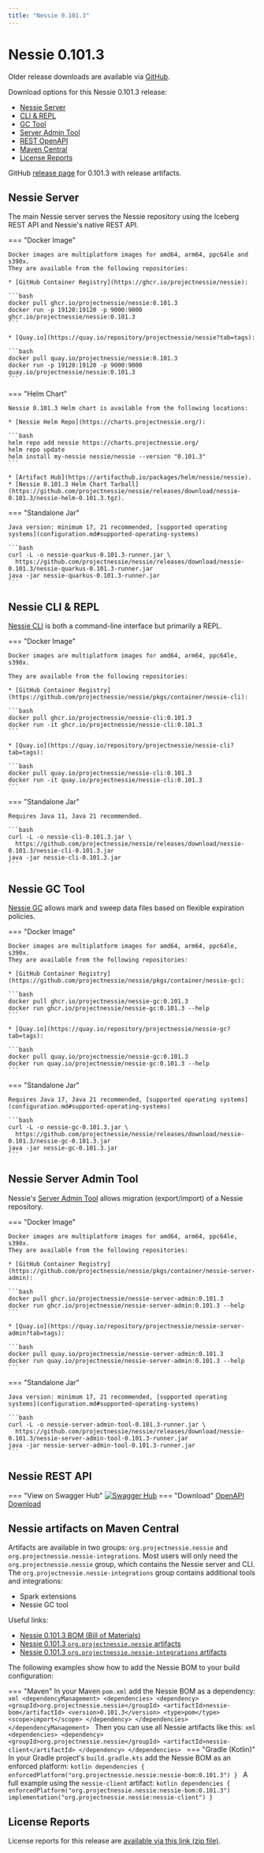 ```yaml
---
title: "Nessie 0.101.3"
---
```


# Nessie 0.101.3

Older release downloads are available via [GitHub](https://github.com/projectnessie/nessie/releases).

Download options for this Nessie 0.101.3 release:

* [Nessie Server](#nessie-server)
* [CLI & REPL](#nessie-cli--repl)
* [GC Tool](#nessie-gc-tool)
* [Server Admin Tool](#nessie-server-admin-tool)
* [REST OpenAPI](#nessie-rest-api)
* [Maven Central](#nessie-artifacts-on-maven-central)
* [License Reports](#license-reports)

GitHub [release page](https://github.com/projectnessie/nessie/releases/tag/nessie-0.101.3) for 0.101.3 with release artifacts.

## Nessie Server

The main Nessie server serves the Nessie repository using the Iceberg REST API and Nessie's native REST API.

=== "Docker Image"

    Docker images are multiplatform images for amd64, arm64, ppc64le and s390x.
    They are available from the following repositories:

    * [GitHub Container Registry](https://ghcr.io/projectnessie/nessie):

    ```bash
    docker pull ghcr.io/projectnessie/nessie:0.101.3
    docker run -p 19120:19120 -p 9000:9000 ghcr.io/projectnessie/nessie:0.101.3
    ```

    * [Quay.io](https://quay.io/repository/projectnessie/nessie?tab=tags):

    ```bash
    docker pull quay.io/projectnessie/nessie:0.101.3
    docker run -p 19120:19120 -p 9000:9000 quay.io/projectnessie/nessie:0.101.3
    ```

=== "Helm Chart"

    Nessie 0.101.3 Helm chart is available from the following locations:

    * [Nessie Helm Repo](https://charts.projectnessie.org/):

    ```bash
    helm repo add nessie https://charts.projectnessie.org/
    helm repo update
    helm install my-nessie nessie/nessie --version "0.101.3"
    ```

    * [Artifact Hub](https://artifacthub.io/packages/helm/nessie/nessie).
    * [Nessie 0.101.3 Helm Chart Tarball](https://github.com/projectnessie/nessie/releases/download/nessie-0.101.3/nessie-helm-0.101.3.tgz).

=== "Standalone Jar"

    Java version: minimum 17, 21 recommended, [supported operating systems](configuration.md#supported-operating-systems)

    ```bash
    curl -L -o nessie-quarkus-0.101.3-runner.jar \
      https://github.com/projectnessie/nessie/releases/download/nessie-0.101.3/nessie-quarkus-0.101.3-runner.jar
    java -jar nessie-quarkus-0.101.3-runner.jar
    ```

## Nessie CLI & REPL

[Nessie CLI](cli.md) is both a command-line interface but primarily a REPL.

=== "Docker Image"

    Docker images are multiplatform images for amd64, arm64, ppc64le, s390x.

    They are available from the following repositories:

    * [GitHub Container Registry](https://github.com/projectnessie/nessie/pkgs/container/nessie-cli):

    ```bash
    docker pull ghcr.io/projectnessie/nessie-cli:0.101.3
    docker run -it ghcr.io/projectnessie/nessie-cli:0.101.3 
    ```

    * [Quay.io](https://quay.io/repository/projectnessie/nessie-cli?tab=tags):

    ```bash
    docker pull quay.io/projectnessie/nessie-cli:0.101.3
    docker run -it quay.io/projectnessie/nessie-cli:0.101.3
    ```

=== "Standalone Jar"

    Requires Java 11, Java 21 recommended.

    ```bash
    curl -L -o nessie-cli-0.101.3.jar \
      https://github.com/projectnessie/nessie/releases/download/nessie-0.101.3/nessie-cli-0.101.3.jar
    java -jar nessie-cli-0.101.3.jar
    ```

## Nessie GC Tool

[Nessie GC](gc.md) allows mark and sweep data files based on flexible expiration policies.

=== "Docker Image"

    Docker images are multiplatform images for amd64, arm64, ppc64le, s390x.
    They are available from the following repositories:

    * [GitHub Container Registry](https://github.com/projectnessie/nessie/pkgs/container/nessie-gc):

    ```bash
    docker pull ghcr.io/projectnessie/nessie-gc:0.101.3
    docker run ghcr.io/projectnessie/nessie-gc:0.101.3 --help
    ```

    * [Quay.io](https://quay.io/repository/projectnessie/nessie-gc?tab=tags):

    ```bash
    docker pull quay.io/projectnessie/nessie-gc:0.101.3
    docker run quay.io/projectnessie/nessie-gc:0.101.3 --help
    ```

=== "Standalone Jar"

    Requires Java 17, Java 21 recommended, [supported operating systems](configuration.md#supported-operating-systems)

    ```bash
    curl -L -o nessie-gc-0.101.3.jar \
      https://github.com/projectnessie/nessie/releases/download/nessie-0.101.3/nessie-gc-0.101.3.jar
    java -jar nessie-gc-0.101.3.jar
    ```

## Nessie Server Admin Tool

Nessie's [Server Admin Tool](export_import.md) allows migration (export/import) of a
Nessie repository.

=== "Docker Image"

    Docker images are multiplatform images for amd64, arm64, ppc64le, s390x.
    They are available from the following repositories:

    * [GitHub Container Registry](https://github.com/projectnessie/nessie/pkgs/container/nessie-server-admin):

    ```bash
    docker pull ghcr.io/projectnessie/nessie-server-admin:0.101.3
    docker run ghcr.io/projectnessie/nessie-server-admin:0.101.3 --help
    ```

    * [Quay.io](https://quay.io/repository/projectnessie/nessie-server-admin?tab=tags):

    ```bash
    docker pull quay.io/projectnessie/nessie-server-admin:0.101.3
    docker run quay.io/projectnessie/nessie-server-admin:0.101.3 --help
    ```

=== "Standalone Jar"

    Java version: minimum 17, 21 recommended, [supported operating systems](configuration.md#supported-operating-systems)

    ```bash
    curl -L -o nessie-server-admin-tool-0.101.3-runner.jar \
      https://github.com/projectnessie/nessie/releases/download/nessie-0.101.3/nessie-server-admin-tool-0.101.3-runner.jar
    java -jar nessie-server-admin-tool-0.101.3-runner.jar
    ```

## Nessie REST API

=== "View on Swagger Hub"
    [![Swagger Hub](https://img.shields.io/badge/swagger%20hub-nessie-3f6ec6?style=for-the-badge&logo=swagger&link=https%3A%2F%2Fapp.swaggerhub.com%2Fapis%2Fprojectnessie%2Fnessie)](https://app.swaggerhub.com/apis/projectnessie/nessie/0.101.3)
=== "Download"
    [OpenAPI Download](https://github.com/projectnessie/nessie/releases/download/nessie-0.101.3/nessie-openapi-0.101.3.yaml)

## Nessie artifacts on Maven Central

Artifacts are available in two groups: `org.projectnessie.nessie` and
`org.projectnessie.nessie-integrations`. Most users will only need the `org.projectnessie.nessie`
group, which contains the Nessie server and CLI. The `org.projectnessie.nessie-integrations` group
contains additional tools and integrations:

* Spark extensions
* Nessie GC tool

Useful links:

* [Nessie 0.101.3 BOM (Bill of Materials)](https://search.maven.org/artifact/org.projectnessie.nessie/nessie-bom/0.101.3/pom)
* [Nessie 0.101.3 `org.projectnessie.nessie` artifacts](https://search.maven.org/search?q=g:org.projectnessie.nessie%20v:0.101.3)
* [Nessie 0.101.3 `org.projectnessie.nessie-integrations` artifacts](https://search.maven.org/search?q=g:org.projectnessie.nessie-integrations%20v:0.101.3)

The following examples show how to add the Nessie BOM to your build configuration:

=== "Maven"
    In your Maven `pom.xml` add the Nessie BOM as a dependency:
    ```xml
    <dependencyManagement>
      <dependencies>
        <dependency>
          <groupId>org.projectnessie.nessie</groupId>
          <artifactId>nessie-bom</artifactId>
          <version>0.101.3</version>
          <type>pom</type>
          <scope>import</scope>
        </dependency>
      </dependencies>
    </dependencyManagement>
    ```
    Then you can use all Nessie artifacts like this:
    ```xml
    <dependencies>
      <dependency>
        <groupId>org.projectnessie.nessie</groupId>
        <artifactId>nessie-client</artifactId>
      </dependency>
    </dependencies>
    ```
=== "Gradle (Kotlin)"
    In your Gradle project's `build.gradle.kts` add the Nessie BOM as an enforced platform:
    ```kotlin
    dependencies {
      enforcedPlatform("org.projectnessie.nessie:nessie-bom:0.101.3")
    }
    ```
    A full example using the `nessie-client` artifact:
    ```kotlin
    dependencies {
      enforcedPlatform("org.projectnessie.nessie:nessie-bom:0.101.3")
      implementation("org.projectnessie.nessie:nessie-client")
    }
    ```

## License Reports

License reports for this release are [available via this link (zip file)](https://github.com/projectnessie/nessie/releases/download/nessie-0.101.3/nessie-aggregated-license-report-0.101.3.zip).
